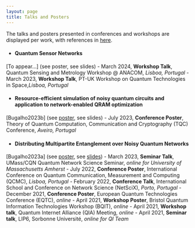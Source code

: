 ```yaml
---
layout: page
title: Talks and Posters
---
```


The talks and posters presented in conferences and workshops are displayed per work, with references in <a href='publications'>here</a>.

- #### Quantum Sensor Networks 
\[To appear...\] (see poster, see slides)
	- March 2024, **Workshop Talk**, Quantum Sensing and Metrology Workshop @ ANACOM, *Lisboa, Portugal*
	- March 2023, **Workshop Talk**, PT-UK Workshop on Quantum Technologies in Space,*Lisboa, Portugal*

- #### Resource-efficient simulation of noisy quantum circuits and application to network-enabled QRAM optimization 
\[Bugalho2023b\] (see <a href='attachments/PosterQRAM.pdf'>poster</a>, see slides)
	- July 2023, **Conference Poster**, Theory of Quantum Computation, Communication and Cryptography (TQC) Conference, *Aveiro, Portugal*

- #### Distributing Multipartite Entanglement over Noisy Quantum Networks 
\[Bugalho2023a\] (see <a href='attachments/PosterDistributing.pdf'>poster</a>, see <a href='attachments/SlidesDistributing.pdf'>slides</a>)
	- March 2023, **Seminar Talk**, UMass/CQN Quantum Network Science Seminar, *online for University of Massachusetts Amherst*
	- July 2022, **Conference Poster**, International Conference on Quantum Communication, Measurement and Computing (QCMC), *Lisboa, Portugal*
	- February 2022, **Conference Talk**, International School and Conference on Network Science (NetSciX), *Porto, Portugal*
	- December 2021, **Conference Poster**, European Quantum Technologies Conference (EQTC), *online*
	- April 2021, **Workshop Poster**, Bristol Quantum Information Technologies Workshop (BQIT), *online*
	- April 2021, **Workshop talk**, Quantum Internet Alliance (QIA) Meeting, *online*
	- April 2021, **Seminar talk**, LIP6, Sorbonne Université, *online for QI Team*
 